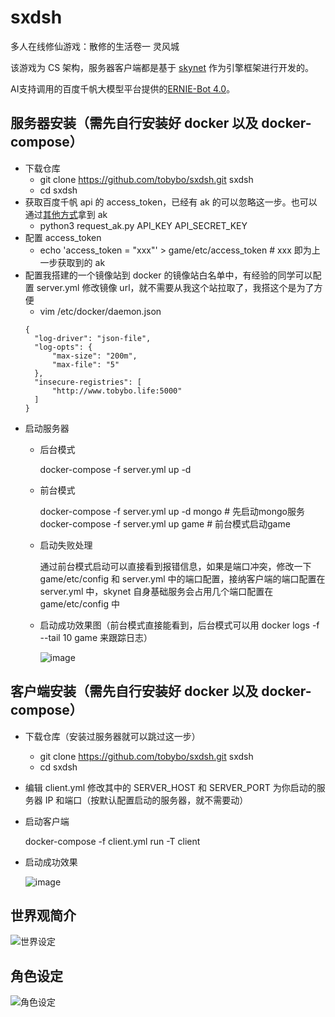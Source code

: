 # sxdsh
多人在线修仙游戏：散修的生活卷一 灵风城

该游戏为 CS 架构，服务器客户端都是基于 [skynet](https://github.com/cloudwu/skynet) 作为引擎框架进行开发的。

AI支持调用的百度千帆大模型平台提供的[ERNIE-Bot 4.0](https://cloud.baidu.com/doc/WENXINWORKSHOP/s/clntwmv7t)。
## 服务器安装（需先自行安装好 docker 以及 docker-compose）
- 下载仓库
  - git clone https://github.com/tobybo/sxdsh.git sxdsh   
  - cd sxdsh
- 获取百度千帆 api 的 access_token，已经有 ak 的可以忽略这一步。也可以通过[其他方式](https://cloud.baidu.com/doc/WENXINWORKSHOP/s/Ilkkrb0i5)拿到 ak
  - python3 request_ak.py API_KEY API_SECRET_KEY
- 配置 access_token
  - echo 'access_token = "xxx"' > game/etc/access_token   # xxx 即为上一步获取到的 ak
- 配置我搭建的一个镜像站到 docker 的镜像站白名单中，有经验的同学可以配置 server.yml 修改镜像 url，就不需要从我这个站拉取了，我搭这个是为了方便
  - vim /etc/docker/daemon.json
  ```
  {
    "log-driver": "json-file",
    "log-opts": {
        "max-size": "200m",
        "max-file": "5"
    },
    "insecure-registries": [
        "http://www.tobybo.life:5000"
    ]
  }
- 启动服务器
  - 后台模式  

    docker-compose -f server.yml up -d
    
  - 前台模式

    docker-compose -f server.yml up -d mongo   # 先启动mongo服务
    docker-compose -f server.yml up game       # 前台模式启动game
    
  - 启动失败处理

    通过前台模式启动可以直接看到报错信息，如果是端口冲突，修改一下 game/etc/config 和 server.yml 中的端口配置，接纳客户端的端口配置在 server.yml 中，skynet 自身基础服务会占用几个端口配置在 game/etc/config 中

  - 启动成功效果图（前台模式直接能看到，后台模式可以用 docker logs -f --tail 10 game 来跟踪日志）

    ![image](https://github.com/tobybo/sxdsh/assets/28852169/e39e2fe0-3a30-41c5-a83e-f0cd496613f1)


## 客户端安装（需先自行安装好 docker 以及 docker-compose）

- 下载仓库（安装过服务器就可以跳过这一步）
  - git clone https://github.com/tobybo/sxdsh.git sxdsh   
  - cd sxdsh
- 编辑 client.yml 修改其中的 SERVER_HOST 和 SERVER_PORT 为你启动的服务器 IP 和端口（按默认配置启动的服务器，就不需要动）
- 启动客户端

    docker-compose -f client.yml run -T client

- 启动成功效果

    ![image](https://github.com/tobybo/sxdsh/assets/28852169/469594cb-b8d3-4a40-a9f8-c275b1b0b8bf)

  
## 世界观简介
![世界设定](https://github.com/tobybo/sxdsh/assets/28852169/90ace002-6149-4a15-83be-2d4a7db4a0ca)
## 角色设定
![角色设定](https://github.com/tobybo/sxdsh/assets/28852169/5cad216c-e4fc-4dce-8d95-8b2a5bd41193)

